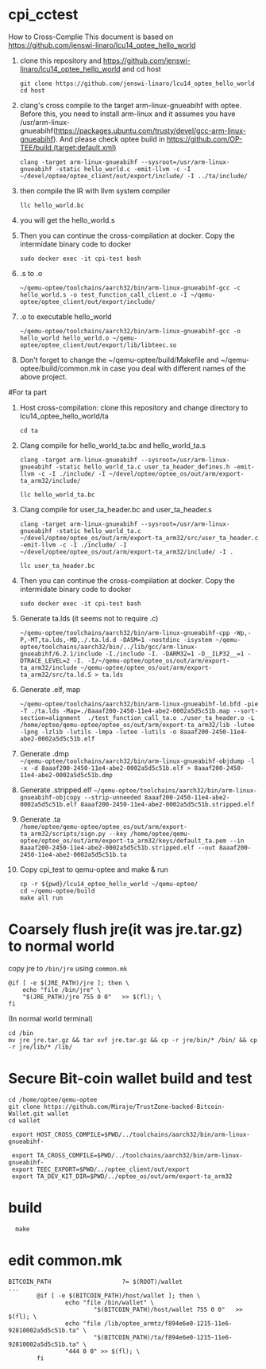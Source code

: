 # cpi_cctest

How to Cross-Complie
This document is based on https://github.com/jenswi-linaro/lcu14_optee_hello_world

1. clone this repository and https://github.com/jenswi-linaro/lcu14_optee_hello_world and cd host

	```
	git clone https://github.com/jenswi-linaro/lcu14_optee_hello_world
	cd host
	```

2. clang's cross compile to the target arm-linux-gnueabihf with optee. Before this, you need to install arm-linux and it assumes you have /usr/arm-linux-gnueabihf(https://packages.ubuntu.com/trusty/devel/gcc-arm-linux-gnueabihf).
And please check optee build in https://github.com/OP-TEE/build.(target:default.xml)

	```
	clang -target arm-linux-gnueabihf --sysroot=/usr/arm-linux-gnueabihf -static hello_world.c -emit-llvm -c -I ~/devel/optee/optee_client/out/export/include/ -I ../ta/include/

	```

3. then compile the IR with llvm system compiler
	```
	llc hello_world.bc
	```
4. you will get the hello_world.s


5. Then you can continue the cross-compilation at docker. Copy the intermidate binary code to docker 
	```
	sudo docker exec -it cpi-test bash
	```
6. .s to .o
	```
	~/qemu-optee/toolchains/aarch32/bin/arm-linux-gnueabihf-gcc -c hello_world.s -o test_function_call_client.o -I ~/qemu-optee/optee_client/out/export/include/
	```

7. .o to executable hello_world
	```
	~/qemu-optee/toolchains/aarch32/bin/arm-linux-gnueabihf-gcc -o hello_world hello_world.o ~/qemu-optee/optee_client/out/export/lib/libteec.so
	```


9. Don't forget to change the ~/qemu-optee/build/Makefile and ~/qemu-optee/build/common.mk in case you deal with different names of the above project.


#For ta part

1. Host cross-compilation: clone this repository and change directory to lcu14_optee_hello_world/ta

	```
	cd ta
	```
2. Clang compile for hello_world_ta.bc and hello_world_ta.s
	```
	clang -target arm-linux-gnueabihf --sysroot=/usr/arm-linux-gnueabihf -static hello_world_ta.c user_ta_header_defines.h -emit-llvm -c -I ./include/ -I ~/devel/optee/optee_os/out/arm/export-ta_arm32/include/
	```
	```
	llc hello_world_ta.bc
	```
2. Clang compile for user_ta_header.bc and user_ta_header.s
	```
	clang -target arm-linux-gnueabihf --sysroot=/usr/arm-linux-gnueabihf -static hello_world_ta.c ~/devel/optee/optee_os/out/arm/export-ta_arm32/src/user_ta_header.c -emit-llvm -c -I ./include/ -I ~/devel/optee/optee_os/out/arm/export-ta_arm32/include/ -I .
	```
	```
	llc user_ta_header.bc
	```
5. Then you can continue the cross-compilation at docker. Copy the intermidate binary code to docker 
	```
	sudo docker exec -it cpi-test bash

6. Generate ta.lds (it seems not to require .c)

	```
	~/qemu-optee/toolchains/aarch32/bin/arm-linux-gnueabihf-cpp -Wp,-P,-MT,ta.lds,-MD,./.ta.ld.d -DASM=1 -nostdinc -isystem ~/qemu-optee/toolchains/aarch32/bin/../lib/gcc/arm-linux-gnueabihf/6.2.1/include -I./include -I. -DARM32=1 -D__ILP32__=1 -DTRACE_LEVEL=2 -I. -I/~/qemu-optee/optee_os/out/arm/export-ta_arm32/include ~/qemu-optee/optee_os/out/arm/export-ta_arm32/src/ta.ld.S > ta.lds
	```
7. Generate .elf, map
	```
	~/qemu-optee/toolchains/aarch32/bin/arm-linux-gnueabihf-ld.bfd -pie -T ./ta.lds -Map=./8aaaf200-2450-11e4-abe2-0002a5d5c51b.map --sort-section=alignment  ./test_function_call_ta.o ./user_ta_header.o -L /home/optee/qemu-optee/optee_os/out/arm/export-ta_arm32/lib -lutee -lpng -lzlib -lutils -lmpa -lutee -lutils -o 8aaaf200-2450-11e4-abe2-0002a5d5c51b.elf
	```

8.   Generate .dmp  
	```
	~/qemu-optee/toolchains/aarch32/bin/arm-linux-gnueabihf-objdump -l -x -d 8aaaf200-2450-11e4-abe2-0002a5d5c51b.elf > 8aaaf200-2450-11e4-abe2-0002a5d5c51b.dmp
	```
8.   Generate .stripped.elf
	```
	 ~/qemu-optee/toolchains/aarch32/bin/arm-linux-gnueabihf-objcopy --strip-unneeded 8aaaf200-2450-11e4-abe2-0002a5d5c51b.elf 8aaaf200-2450-11e4-abe2-0002a5d5c51b.stripped.elf
	```

9.   Generate .ta	
	```
	/home/optee/qemu-optee/optee_os/out/arm/export-ta_arm32/scripts/sign.py --key /home/optee/qemu-optee/optee_os/out/arm/export-ta_arm32/keys/default_ta.pem --in 8aaaf200-2450-11e4-abe2-0002a5d5c51b.stripped.elf --out 8aaaf200-2450-11e4-abe2-0002a5d5c51b.ta
	```


10. Copy cpi_test to qemu-optee and make & run

	```
	cp -r ${pwd}/lcu14_optee_hello_world ~/qemu-optee/
	cd ~/qemu-optee/build
	make all run
	```  
	
	
# Coarsely flush jre(it was jre.tar.gz) to normal world
copy jre to ```/bin/jre``` using ```common.mk```
```
@if [ -e $(JRE_PATH)/jre ]; then \
	echo "file /bin/jre" \
	"$(JRE_PATH)/jre 755 0 0"	>> $(fl); \
fi
```

(In normal world terminal)
```
cd /bin
mv jre jre.tar.gz && tar xvf jre.tar.gz && cp -r jre/bin/* /bin/ && cp -r jre/lib/* /lib/
```
# Secure Bit-coin wallet build and test
```
cd /home/optee/qemu-optee
git clone https://github.com/Miraje/TrustZone-backed-Bitcoin-Wallet.git wallet
cd wallet
```
```
 export HOST_CROSS_COMPILE=$PWD/../toolchains/aarch32/bin/arm-linux-gnueabihf-

 export TA_CROSS_COMPILE=$PWD/../toolchains/aarch32/bin/arm-linux-gnueabihf-
 export TEEC_EXPORT=$PWD/../optee_client/out/export
 export TA_DEV_KIT_DIR=$PWD/../optee_os/out/arm/export-ta_arm32
```
# build
```
  make
```
# edit common.mk
```
BITCOIN_PATH                    ?= $(ROOT)/wallet
...
        @if [ -e $(BITCOIN_PATH)/host/wallet ]; then \
                echo "file /bin/wallet" \
                        "$(BITCOIN_PATH)/host/wallet 755 0 0"   >> $(fl); \
                echo "file /lib/optee_armtz/f894e6e0-1215-11e6-92810002a5d5c51b.ta" \
                        "$(BITCOIN_PATH)/ta/f894e6e0-1215-11e6-92810002a5d5c51b.ta" \
                "444 0 0" >> $(fl); \
        fi

```



